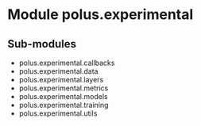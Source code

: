 Module polus.experimental
=========================

Sub-modules
-----------
* polus.experimental.callbacks
* polus.experimental.data
* polus.experimental.layers
* polus.experimental.metrics
* polus.experimental.models
* polus.experimental.training
* polus.experimental.utils